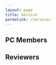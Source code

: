 ```yaml
---
layout: page
title: Service
permalink: /service/
---
```


PC Members
--

[comment]: <> (**19th International Conference on Mining Software Repositories &#40;MSR2022&#41;**<br/>)

[comment]: <> (**29th IEEE International Conference on Software Analysis, Evolution and Reengineering &#40;SANER2022&#41;**<br/>)

[comment]: <> (**28th IEEE International Conference on Software Analysis, Evolution and Reengineering &#40;SANER2021&#41;**<br/>)

[comment]: <> (**8th International Workshop ON Software Engineering Research and Industrial Practice &#40;SER&IP@ICSE 2021&#41;**<br/>)


Reviewers
--

[comment]: <> (**Reviewer, Automated Software Engineering &#40;AUSE&#41;, 2021**<br/>)

[comment]: <> (**Reviewer, Journal of Systems and Software &#40;JSS&#41;, 2021**<br/>)

[comment]: <> (**Reviewer, IEEE Transactions on Software Engineering &#40;TSE&#41;, 2021**<br/>)

[comment]: <> (**Reviewer, International Journal on Software Testing, Verification and Reliability &#40;STVR&#41;, 2019, 2020**<br/>)

[comment]: <> (**Reviewer, International Journal on Empirical Software Engineering &#40;EMSE&#41;, 2020, 2021**<br/>)

[comment]: <> (**Reviewer, Journal of Computer Science and Technology, Special Section on Software Systems &#40;JCST&#41;, 2017**<br/>)


